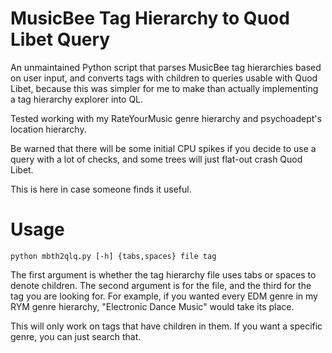 # MusicBee Tag Hierarchy to Quod Libet Query

An unmaintained Python script that parses MusicBee tag hierarchies based on user input, and converts tags with children to queries usable with Quod Libet, because this was simpler for me to make than actually implementing a tag hierarchy explorer into QL.

Tested working with my RateYourMusic genre hierarchy and psychoadept's location hierarchy.

Be warned that there will be some initial CPU spikes if you decide to use a query with a lot of checks, and some trees will just flat-out crash Quod Libet.

This is here in case someone finds it useful.

# Usage

```
python mbth2qlq.py [-h] {tabs,spaces} file tag
```

The first argument is whether the tag hierarchy file uses tabs or spaces to denote children. The second argument is for the file, and the third for the tag you are looking for. For example, if you wanted every EDM genre in my RYM genre hierarchy, "Electronic Dance Music" would take its place.

This will only work on tags that have children in them. If you want a specific genre, you can just search that.

